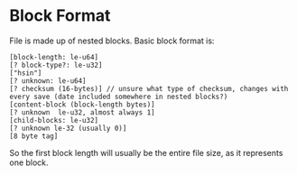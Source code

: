 # Block Format

File is made up of nested blocks. Basic block format is:

```
[block-length: le-u64]
[? block-type?: le-u32]
["hsin"]
[? unknown: le-u64]
[? checksum (16-bytes)] // unsure what type of checksum, changes with every save (date included somewhere in nested blocks?)
[content-block (block-length bytes)]
[? unknown  le-u32, almost always 1]
[child-blocks: le-u32]
[? unknown le-32 (usually 0)]
[8 byte tag]
```

So the first block length will usually be the entire file size, as it represents one block.


